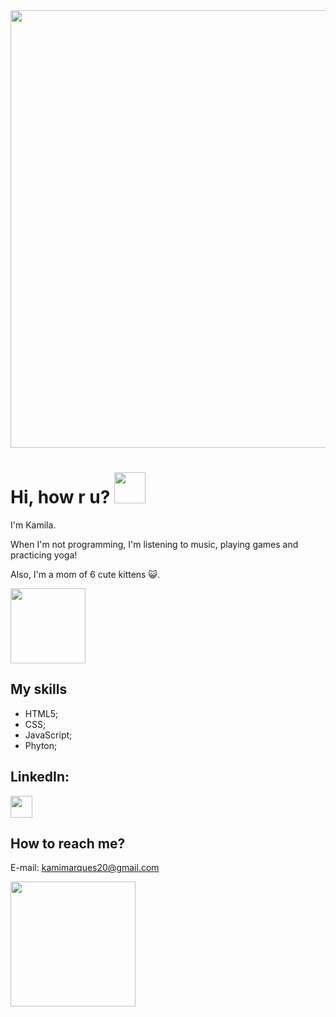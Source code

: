 <img src="https://i.postimg.cc/7YrY9mQB/header-github-final.png" width="700">

# Hi, how r u? <img src="https://www.icegif.com/wp-content/uploads/2023/11/icegif-480.gif" width="50">

I'm Kamila. 
<p>When I'm not programming, I'm listening to music, playing games and practicing yoga!</p>
<p>Also, I'm a mom of 6 cute kittens 😺.</p>

<img src="https://media1.tenor.com/m/5BYK-WS0__gAAAAd/cool-fun.gif" heigth="250" width="120">

## My skills
- HTML5;
- CSS;
- JavaScript;
- Phyton;


## LinkedIn:
<a href="https://www.linkedin.com/in/kamila-marques-5453181b1">
<img src="https://cdn-icons-png.flaticon.com/512/174/174857.png" width="35">
</a>

## How to reach me?

E-mail: kamimarques20@gmail.com

<img src="https://i.gifer.com/4V0f.gif" heigth="350" width="200">
